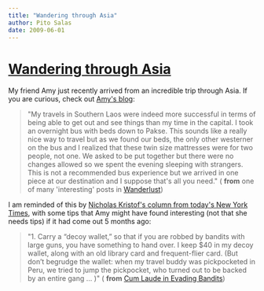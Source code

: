 ```yaml
---
title: "Wandering through Asia"
author: Pito Salas
date: 2009-06-01
---
```

# [Wandering through Asia](None)




My friend Amy just recently arrived from an incredible trip through Asia. If
you are curious, check out [Amy's
blog](<http://asquires.blogspot.com/2009_01_01_archive.html>):

> "My travels in Southern Laos were indeed more successful in terms of being
> able to get out and see things than my time in the capital. I took an
> overnight bus with beds down to Pakse. This sounds like a really nice way to
> travel but as we found our beds, the only other westerner on the bus and I
> realized that these twin size mattresses were for two people, not one. We
> asked to be put together but there were no changes allowed so we spent the
> evening sleeping with strangers. This is not a recommended bus experience
> but we arrived in one piece at our destination and I suppose that's all you
> need." ( **from** one of many 'interesting' posts in
> [Wanderlust](<http://asquires.blogspot.com/2009_01_01_archive.html>))

I am reminded of this by [Nicholas Kristof's column from today's New York
Times](<http://www.nytimes.com/2009/05/31/opinion/31kristof.html?_r=1&ref=opinion>),
with some tips that Amy might have found interesting (not that she needs tips)
if it had come out 5 months ago:

> "1\. Carry a “decoy wallet,” so that if you are robbed by bandits with large
> guns, you have something to hand over. I keep $40 in my decoy wallet, along
> with an old library card and frequent-flier card. (But don’t begrudge the
> wallet: when my travel buddy was pickpocketed in Peru, we tried to jump the
> pickpocket, who turned out to be backed by an entire gang … )" ( **from**
> [Cum Laude in Evading
> Bandits](<http://www.nytimes.com/2009/05/31/opinion/31kristof.html?_r=1&ref=opinion>))


